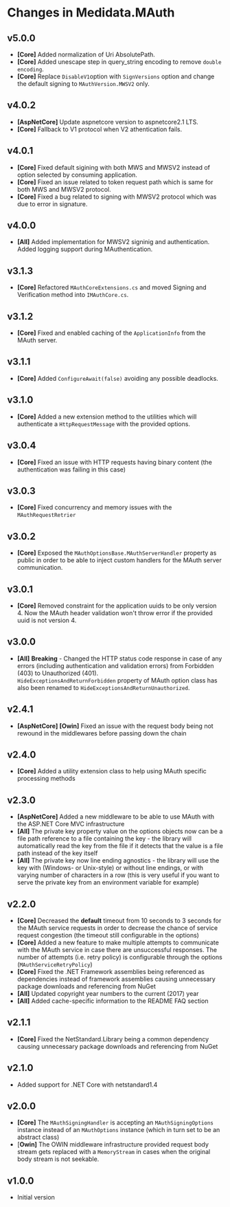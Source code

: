 # Changes in Medidata.MAuth

## v5.0.0
 - **[Core]** Added normalization of Uri AbsolutePath.
 - **[Core]** Added unescape step in query_string encoding to remove `double encoding`.
 - **[Core]** Replace `DisableV1`option with `SignVersions` option and change the default signing to `MAuthVersion.MWSV2` only.

## v4.0.2
- **[AspNetCore]** Update aspnetcore version to aspnetcore2.1 LTS.
- **[Core]** Fallback to V1 protocol when V2 athentication fails.

## v4.0.1
- **[Core]** Fixed default sigining with both MWS and MWSV2 instead of option selected by consuming application.
- **[Core]** Fixed an issue related to token request path which is same for both MWS and MWSV2 protocol.
- **[Core]** Fixed a bug related to signing with MWSV2 protocol which was due to error in signature.

## v4.0.0
- **[All]** Added implementation for MWSV2 signinig and authentication. Added logging support during MAuthentication.

## v3.1.3
- **[Core]** Refactored `MAuthCoreExtensions.cs` and moved Signing and Verification method into `IMAuthCore.cs`.

## v3.1.2
- **[Core]** Fixed and enabled caching of the `ApplicationInfo` from the MAuth server.

## v3.1.1
- **[Core]** Added `ConfigureAwait(false)` avoiding any possible deadlocks.

## v3.1.0
- **[Core]** Added a new extension method to the utilities which will authenticate a `HttpRequestMessage` with the
provided options.

## v3.0.4
- **[Core]** Fixed an issue with HTTP requests having binary content (the authentication was failing in this case)

## v3.0.3
- **[Core]** Fixed concurrency and memory issues with the `MAuthRequestRetrier`

## v3.0.2
- **[Core]** Exposed the `MAuthOptionsBase.MAuthServerHandler` property as public in order to be able to inject custom handlers for the MAuth server communication.

## v3.0.1
- **[Core]** Removed constraint for the application uuids to be only version 4. Now the MAuth header validation won't throw error if the provided uuid is not version 4.

## v3.0.0
- **[All]** **Breaking** - Changed the HTTP status code response in case of any errors (including authentication and validation errors) from Forbidden (403) to Unauthorized (401).  
`HideExceptionsAndReturnForbidden` property of MAuth option class has also been renamed to `HideExceptionsAndReturnUnauthorized`.

## v2.4.1
- **[AspNetCore]** **[Owin]** Fixed an issue with the request body being not rewound in the middlewares before passing
down the chain

## v2.4.0
- **[Core]** Added a utility extension class to help using MAuth specific processing methods

## v2.3.0
- **[AspNetCore]** Added a new middleware to be able to use MAuth with the ASP.NET Core MVC
infrastructure
- **[All]** The private key property value on the options objects now can
be a file path reference to a file containing the key - the library will automatically read the key from the file if it
detects that the value is a file path instead of the key itself
- **[All]**  The private key now line ending agnostics - the library
will use the key with (Windows- or Unix-style) or without line endings, or with varying number of characters in a row
(this is very useful if you want to serve the private key from an environment variable for example)

## v2.2.0
- **[Core]** Decreased the **default** timeout from 10 seconds to 3 seconds for the MAuth service
requests in order to decrease the chance of service request congestion (the timeout still configurable in the options)
- **[Core]** Added a new feature to make multiple attempts to communicate with the MAuth service in case
there are unsuccessful responses. The number of attempts (i.e. retry policy) is configurable through the options
(`MAuthServiceRetryPolicy`)
- **[Core]** Fixed the .NET Framework assemblies being referenced as dependencies instead of
framework assemblies causing unnecessary package downloads and referencing from NuGet
- **[All]** Updated copyright year numbers to the current (2017) year
- **[All]** Added cache-specific information to the README FAQ section

## v2.1.1
- **[Core]** Fixed the NetStandard.Library being a common dependency causing unnecessary package
downloads and referencing from NuGet

## v2.1.0
- Added support for .NET Core with netstandard1.4

## v2.0.0
- **[Core]** The `MAuthSigningHandler` is accepting an `MAuthSigningOptions` instance instead of
an `MAuthOptions` instance (which in turn set to be an abstract class)
- [**Owin]** The OWIN middleware infrastructure provided request body stream gets replaced 
with a `MemoryStream` in cases when the original body stream is not seekable.

## v1.0.0
- Initial version
